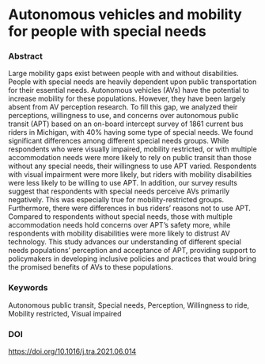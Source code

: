 # Autonomous vehicles and mobility for people with special needs

### Abstract

Large mobility gaps exist between people with and without disabilities. People with special needs are heavily dependent upon public transportation for their essential needs. Autonomous vehicles (AVs) have the potential to increase mobility for these populations. However, they have been largely absent from AV perception research. To fill this gap, we analyzed their perceptions, willingness to use, and concerns over autonomous public transit (APT) based on an on-board intercept survey of 1861 current bus riders in Michigan, with 40% having some type of special needs. We found significant differences among different special needs groups. While respondents who were visually impaired, mobility restricted, or with multiple accommodation needs were more likely to rely on public transit than those without any special needs, their willingness to use APT varied. Respondents with visual impairment were more likely, but riders with mobility disabilities were less likely to be willing to use APT. In addition, our survey results suggest that respondents with special needs perceive AVs primarily negatively. This was especially true for mobility-restricted groups. Furthermore, there were differences in bus riders’ reasons not to use APT. Compared to respondents without special needs, those with multiple accommodation needs hold concerns over APT’s safety more, while respondents with mobility disabilities were more likely to distrust AV technology. This study advances our understanding of different special needs populations’ perception and acceptance of APT, providing support to policymakers in developing inclusive policies and practices that would bring the promised benefits of AVs to these populations.

### Keywords

Autonomous public transit, Special needs, Perception, Willingness to ride, Mobility restricted, Visual impaired

### DOI

https://doi.org/10.1016/j.tra.2021.06.014